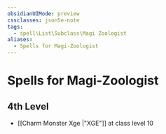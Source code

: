 ```yaml
---
obsidianUIMode: preview
cssclasses: json5e-note
tags:
  - spell\List\Subclass\Magi Zoologist
aliases:
  - Spells for Magi-Zoologist
---
```

# Spells for Magi-Zoologist

## 4th Level

- [[Charm Monster Xge \|"XGE"]] at class level 10
